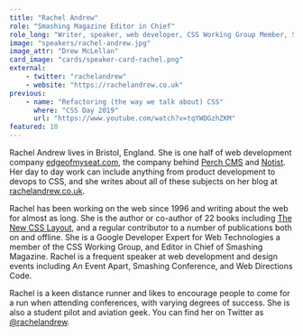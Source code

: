 ```yaml
---
title: "Rachel Andrew"
role: "Smashing Magazine Editor in Chief"
role_long: "Writer, speaker, web developer, CSS Working Group Member, Smashing Magazine Editor in Chief"
image: "speakers/rachel-andrew.jpg"
image_attr: "Drew McLellan"
card_image: "cards/speaker-card-rachel.png"
external:
    - twitter: "rachelandrew"
    - website: "https://rachelandrew.co.uk"
previous:
    - name: "Refactoring (the way we talk about) CSS"
      where: "CSS Day 2019"
      url: "https://www.youtube.com/watch?v=tqYWDGzhZKM"
featured: 10
---
```

Rachel Andrew lives in Bristol, England. She is one half of web development company [edgeofmyseat.com](http://edgeofmyseat.com), the company behind [Perch CMS](http://grabaperch.com) and [Notist](https://noti.st). Her day to day work can include anything from product development to devops to CSS, and she writes about all of these subjects on her blog at [rachelandrew.co.uk](http://rachelandrew.co.uk).

Rachel has been working on the web since 1996 and writing about the web for almost as long. She is the author or co-author of 22 books including [The New CSS Layout](https://abookapart.com/products/the-new-css-layout), and a regular contributor to a number of publications both on and offline. She is a Google Developer Expert for Web Technologies  a member of the CSS Working Group, and Editor in Chief of Smashing Magazine. Rachel is a frequent speaker at web development and design events including An Event Apart, Smashing Conference, and Web Directions Code.

Rachel is a keen distance runner and likes to encourage people to come for a run when attending conferences, with varying degrees of success. She is also a student pilot and aviation geek. You can find her on Twitter as [@rachelandrew](https://twitter.com/rachelandrew).
